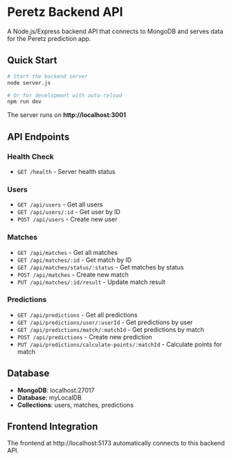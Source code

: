 # Peretz Backend API

A Node.js/Express backend API that connects to MongoDB and serves data for the Peretz prediction app.

## Quick Start

```bash
# Start the backend server
node server.js

# Or for development with auto-reload
npm run dev
```

The server runs on **http://localhost:3001**

## API Endpoints

### Health Check
- `GET /health` - Server health status

### Users
- `GET /api/users` - Get all users
- `GET /api/users/:id` - Get user by ID
- `POST /api/users` - Create new user

### Matches
- `GET /api/matches` - Get all matches
- `GET /api/matches/:id` - Get match by ID
- `GET /api/matches/status/:status` - Get matches by status
- `POST /api/matches` - Create new match
- `PUT /api/matches/:id/result` - Update match result

### Predictions
- `GET /api/predictions` - Get all predictions
- `GET /api/predictions/user/:userId` - Get predictions by user
- `GET /api/predictions/match/:matchId` - Get predictions by match
- `POST /api/predictions` - Create new prediction
- `PUT /api/predictions/calculate-points/:matchId` - Calculate points for match

## Database

- **MongoDB**: localhost:27017
- **Database**: myLocalDB
- **Collections**: users, matches, predictions

## Frontend Integration

The frontend at http://localhost:5173 automatically connects to this backend API.
